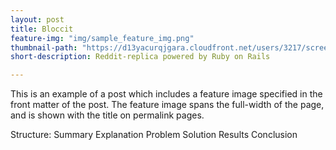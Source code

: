 ```yaml
---
layout: post
title: Bloccit
feature-img: "img/sample_feature_img.png"
thumbnail-path: "https://d13yacurqjgara.cloudfront.net/users/3217/screenshots/1686132/webflow_landingpage_1x.jpg"
short-description: Reddit-replica powered by Ruby on Rails

---
```

This is an example of a post which includes a feature image specified in the front matter of the post. The feature image spans the full-width of the page, and is shown with the title on permalink pages.

Structure: 
Summary
Explanation
Problem
Solution
Results
Conclusion 

